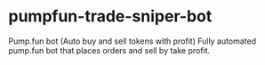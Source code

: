# pumpfun-trade-sniper-bot
Pump.fun bot (Auto buy and sell tokens with profit) Fully automated pump.fun bot that places orders and sell by take profit.
